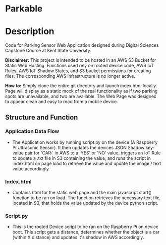 # Parkable

# Description
Code for Parking Sensor Web Application designed during Digital Sciences Capstone Course at Kent State University. 

**Disclaimer:** This project is intended to be hosted in an AWS S3 Bucket for Static Web Hosting. Functions used rely on rooted device code, AWS IoT Rules, AWS IoT Shadow States, and S3 bucket permissions for creating files. The corresponding AWS Infrastructure is no longer active.

**How to:** Simply clone the entire git directory and launch index.html locally. Page will display as a static mock of the real functionality as if two parking spots are unavailable, and two are available. The Web Page was designed to appear clean and easy to read from a mobile device.

## Structure and Function
### Application Data Flow
* The Application works by running script.py on the device (A Raspberry Pi Ultrasonic Sensor). It then updates the devices JSON Shadow key-value pair for 'CAR:' in AWS to a 'YES' or 'NO' value, triggers an IoT Rule to update a .txt file in S3 containing the value, and runs the script in index.html on page load to retrieve the value and update the image / text value accordingly.
### Index.html
* Contains html for the static web page and the main javascript start() function to be ran on load. The function retrieves the necessary text file, located in S3, that holds the value updated by the device python script.
### Script.py
* This is the rooted Device script to be ran on the Raspberry Pi on device boot. This script gets a distance, determines whether the object is a car (within X distance) and updates it's shadow in AWS accordingly.
